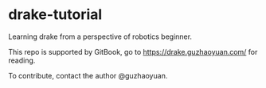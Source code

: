 # drake-tutorial

Learning drake from a perspective of robotics beginner.

This repo is supported by GitBook, go to https://drake.guzhaoyuan.com/ for reading.

To contribute, contact the author @guzhaoyuan.